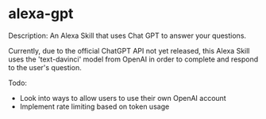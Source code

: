# alexa-gpt
Description: An Alexa Skill that uses Chat GPT to answer your questions.

Currently, due to the official ChatGPT API not yet released, this Alexa Skill uses the 'text-davinci' model from OpenAI in order to complete and respond to the user's question.

Todo:
- Look into ways to allow users to use their own OpenAI account
- Implement rate limiting based on token usage
